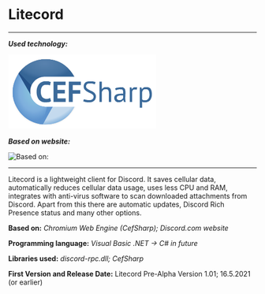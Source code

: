 # Litecord
___________________________________________________________________________________________________________________________________________________________
**_Used technology:_**

![Used technology:](https://github.com/cefsharp/CefSharp/raw/master/logo.png)

**_Based on website:_**

![Based on:](https://dodo.ac/np/images/thumb/1/18/Discord_icon.png/150px-Discord_icon.png)

____________________________________________________________________________________________________________________________________________________________

Litecord is a lightweight client for Discord. It saves cellular data, automatically reduces cellular data usage, uses less CPU and RAM, integrates with anti-virus    software to scan downloaded attachments from Discord. Apart from this there are automatic updates, Discord Rich Presence status and many other options. 

**Based on:** _Chromium Web Engine (CefSharp); Discord.com website_

**Programming language:** _Visual Basic .NET -> C# in future_

**Libraries used:** _discord-rpc.dll; CefSharp_



**First Version and Release Date:** Litecord Pre-Alpha Version 1.01; 16.5.2021 (or earlier)
